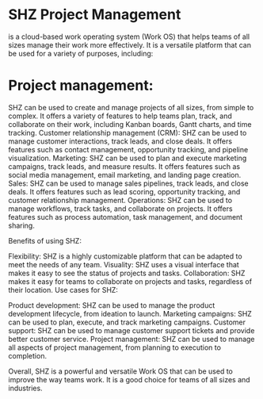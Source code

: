 # SHZ Project Management
is a cloud-based work operating system (Work OS) that helps teams of all sizes manage their work more effectively. It is a versatile platform that can be used for a variety of purposes, including:

# Project management:
SHZ can be used to create and manage projects of all sizes, from simple to complex. It offers a variety of features to help teams plan, track, and collaborate on their work, including Kanban boards, Gantt charts, and time tracking.
Customer relationship management (CRM): SHZ can be used to manage customer interactions, track leads, and close deals. It offers features such as contact management, opportunity tracking, and pipeline visualization.
Marketing: SHZ can be used to plan and execute marketing campaigns, track leads, and measure results. It offers features such as social media management, email marketing, and landing page creation.
Sales: SHZ can be used to manage sales pipelines, track leads, and close deals. It offers features such as lead scoring, opportunity tracking, and customer relationship management.
Operations: SHZ can be used to manage workflows, track tasks, and collaborate on projects. It offers features such as process automation, task management, and document sharing.

Benefits of using SHZ:

Flexibility: SHZ is a highly customizable platform that can be adapted to meet the needs of any team.
Visuality: SHZ uses a visual interface that makes it easy to see the status of projects and tasks.
Collaboration: SHZ makes it easy for teams to collaborate on projects and tasks, regardless of their location.
Use cases for SHZ:

Product development: SHZ can be used to manage the product development lifecycle, from ideation to launch.
Marketing campaigns: SHZ can be used to plan, execute, and track marketing campaigns.
Customer support: SHZ can be used to manage customer support tickets and provide better customer service.
Project management: SHZ can be used to manage all aspects of project management, from planning to execution to completion.

Overall, SHZ is a powerful and versatile Work OS that can be used to improve the way teams work. It is a good choice for teams of all sizes and industries.
